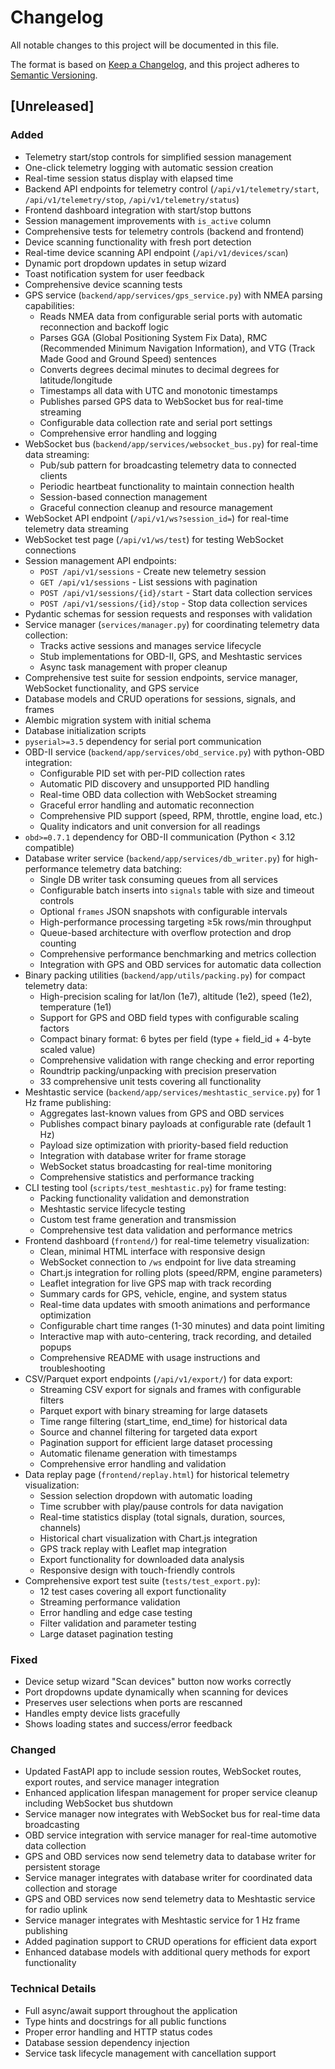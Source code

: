 # Changelog

All notable changes to this project will be documented in this file.

The format is based on [Keep a Changelog](https://keepachangelog.com/en/1.0.0/),
and this project adheres to [Semantic Versioning](https://semver.org/spec/v2.0.0.html).

## [Unreleased]

### Added
- Telemetry start/stop controls for simplified session management
- One-click telemetry logging with automatic session creation
- Real-time session status display with elapsed time
- Backend API endpoints for telemetry control (`/api/v1/telemetry/start`, `/api/v1/telemetry/stop`, `/api/v1/telemetry/status`)
- Frontend dashboard integration with start/stop buttons
- Session management improvements with `is_active` column
- Comprehensive tests for telemetry controls (backend and frontend)
- Device scanning functionality with fresh port detection
- Real-time device scanning API endpoint (`/api/v1/devices/scan`)
- Dynamic port dropdown updates in setup wizard
- Toast notification system for user feedback
- Comprehensive device scanning tests
- GPS service (`backend/app/services/gps_service.py`) with NMEA parsing capabilities:
  - Reads NMEA data from configurable serial ports with automatic reconnection and backoff logic
  - Parses GGA (Global Positioning System Fix Data), RMC (Recommended Minimum Navigation Information), and VTG (Track Made Good and Ground Speed) sentences
  - Converts degrees decimal minutes to decimal degrees for latitude/longitude
  - Timestamps all data with UTC and monotonic timestamps
  - Publishes parsed GPS data to WebSocket bus for real-time streaming
  - Configurable data collection rate and serial port settings
  - Comprehensive error handling and logging
- WebSocket bus (`backend/app/services/websocket_bus.py`) for real-time data streaming:
  - Pub/sub pattern for broadcasting telemetry data to connected clients
  - Periodic heartbeat functionality to maintain connection health
  - Session-based connection management
  - Graceful connection cleanup and resource management
- WebSocket API endpoint (`/api/v1/ws?session_id=`) for real-time telemetry data streaming
- WebSocket test page (`/api/v1/ws/test`) for testing WebSocket connections
- Session management API endpoints:
  - `POST /api/v1/sessions` - Create new telemetry session
  - `GET /api/v1/sessions` - List sessions with pagination
  - `POST /api/v1/sessions/{id}/start` - Start data collection services
  - `POST /api/v1/sessions/{id}/stop` - Stop data collection services
- Pydantic schemas for session requests and responses with validation
- Service manager (`services/manager.py`) for coordinating telemetry data collection:
  - Tracks active sessions and manages service lifecycle
  - Stub implementations for OBD-II, GPS, and Meshtastic services
  - Async task management with proper cleanup
- Comprehensive test suite for session endpoints, service manager, WebSocket functionality, and GPS service
- Database models and CRUD operations for sessions, signals, and frames
- Alembic migration system with initial schema
- Database initialization scripts
- `pyserial>=3.5` dependency for serial port communication
- OBD-II service (`backend/app/services/obd_service.py`) with python-OBD integration:
  - Configurable PID set with per-PID collection rates
  - Automatic PID discovery and unsupported PID handling
  - Real-time OBD data collection with WebSocket streaming
  - Graceful error handling and automatic reconnection
  - Comprehensive PID support (speed, RPM, throttle, engine load, etc.)
  - Quality indicators and unit conversion for all readings
- `obd>=0.7.1` dependency for OBD-II communication (Python < 3.12 compatible)
- Database writer service (`backend/app/services/db_writer.py`) for high-performance telemetry data batching:
  - Single DB writer task consuming queues from all services
  - Configurable batch inserts into `signals` table with size and timeout controls
  - Optional `frames` JSON snapshots with configurable intervals
  - High-performance processing targeting ≥5k rows/min throughput
  - Queue-based architecture with overflow protection and drop counting
  - Comprehensive performance benchmarking and metrics collection
  - Integration with GPS and OBD services for automatic data collection
- Binary packing utilities (`backend/app/utils/packing.py`) for compact telemetry data:
  - High-precision scaling for lat/lon (1e7), altitude (1e2), speed (1e2), temperature (1e1)
  - Support for GPS and OBD field types with configurable scaling factors
  - Compact binary format: 6 bytes per field (type + field_id + 4-byte scaled value)
  - Comprehensive validation with range checking and error reporting
  - Roundtrip packing/unpacking with precision preservation
  - 33 comprehensive unit tests covering all functionality
- Meshtastic service (`backend/app/services/meshtastic_service.py`) for 1 Hz frame publishing:
  - Aggregates last-known values from GPS and OBD services
  - Publishes compact binary payloads at configurable rate (default 1 Hz)
  - Payload size optimization with priority-based field reduction
  - Integration with database writer for frame storage
  - WebSocket status broadcasting for real-time monitoring
  - Comprehensive statistics and performance tracking
- CLI testing tool (`scripts/test_meshtastic.py`) for frame testing:
  - Packing functionality validation and demonstration
  - Meshtastic service lifecycle testing
  - Custom test frame generation and transmission
  - Comprehensive test data validation and performance metrics
- Frontend dashboard (`frontend/`) for real-time telemetry visualization:
  - Clean, minimal HTML interface with responsive design
  - WebSocket connection to `/ws` endpoint for live data streaming
  - Chart.js integration for rolling plots (speed/RPM, engine parameters)
  - Leaflet integration for live GPS map with track recording
  - Summary cards for GPS, vehicle, engine, and system status
  - Real-time data updates with smooth animations and performance optimization
  - Configurable chart time ranges (1-30 minutes) and data point limiting
  - Interactive map with auto-centering, track recording, and detailed popups
  - Comprehensive README with usage instructions and troubleshooting
- CSV/Parquet export endpoints (`/api/v1/export/`) for data export:
  - Streaming CSV export for signals and frames with configurable filters
  - Parquet export with binary streaming for large datasets
  - Time range filtering (start_time, end_time) for historical data
  - Source and channel filtering for targeted data export
  - Pagination support for efficient large dataset processing
  - Automatic filename generation with timestamps
  - Comprehensive error handling and validation
- Data replay page (`frontend/replay.html`) for historical telemetry visualization:
  - Session selection dropdown with automatic loading
  - Time scrubber with play/pause controls for data navigation
  - Real-time statistics display (total signals, duration, sources, channels)
  - Historical chart visualization with Chart.js integration
  - GPS track replay with Leaflet map integration
  - Export functionality for downloaded data analysis
  - Responsive design with touch-friendly controls
- Comprehensive export test suite (`tests/test_export.py`):
  - 12 test cases covering all export functionality
  - Streaming performance validation
  - Error handling and edge case testing
  - Filter validation and parameter testing
  - Large dataset pagination testing

### Fixed
- Device setup wizard "Scan devices" button now works correctly
- Port dropdowns update dynamically when scanning for devices
- Preserves user selections when ports are rescanned
- Handles empty device lists gracefully
- Shows loading states and success/error feedback

### Changed
- Updated FastAPI app to include session routes, WebSocket routes, export routes, and service manager integration
- Enhanced application lifespan management for proper service cleanup including WebSocket bus shutdown
- Service manager now integrates with WebSocket bus for real-time data broadcasting
- OBD service integration with service manager for real-time automotive data collection
- GPS and OBD services now send telemetry data to database writer for persistent storage
- Service manager integrates with database writer for coordinated data collection and storage
- GPS and OBD services now send telemetry data to Meshtastic service for radio uplink
- Service manager integrates with Meshtastic service for 1 Hz frame publishing
- Added pagination support to CRUD operations for efficient data export
- Enhanced database models with additional query methods for export functionality

### Technical Details
- Full async/await support throughout the application
- Type hints and docstrings for all public functions
- Proper error handling and HTTP status codes
- Database session dependency injection
- Service task lifecycle management with cancellation support
